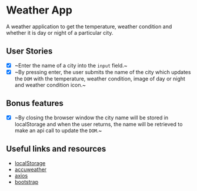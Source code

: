 # Weather App

A weather application to get the temperature, weather condition and whether it is day or night of a particular city.

## User Stories

- [x] ~Enter the name of a city into the `input` field.~
- [x] ~By pressing enter, the user submits the name of the city which updates the `DOM` with the temperature, weather condition, image of day or night and weather condition icon.~

## Bonus features

- [x] ~By closing the browser window the city name will be stored in localStorage and when the user returns, the name will be retrieved to make an api call to update the `DOM`.~

## Useful links and resources

- [localStorage](https://developer.mozilla.org/en-US/docs/Web/API/Window/localStorage)
- [accuweather](https://developer.accuweather.com/)
- [axios](https://github.com/axios/axios)
- [bootstrap](https://getbootstrap.com/)
